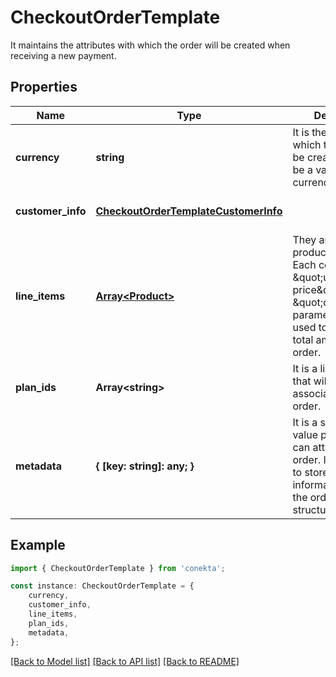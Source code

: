 # CheckoutOrderTemplate

It maintains the attributes with which the order will be created when receiving a new payment.

## Properties

Name | Type | Description | Notes
------------ | ------------- | ------------- | -------------
**currency** | **string** | It is the currency in which the order will be created. It must be a valid ISO 4217 currency code. | [default to undefined]
**customer_info** | [**CheckoutOrderTemplateCustomerInfo**](CheckoutOrderTemplateCustomerInfo.md) |  | [optional] [default to undefined]
**line_items** | [**Array&lt;Product&gt;**](Product.md) | They are the products to buy. Each contains the \&quot;unit price\&quot; and \&quot;quantity\&quot; parameters that are used to calculate the total amount of the order. | [default to undefined]
**plan_ids** | **Array&lt;string&gt;** | It is a list of plan IDs that will be associated with the order. | [optional] [default to undefined]
**metadata** | **{ [key: string]: any; }** | It is a set of key-value pairs that you can attach to the order. It can be used to store additional information about the order in a structured format. | [optional] [default to undefined]

## Example

```typescript
import { CheckoutOrderTemplate } from 'conekta';

const instance: CheckoutOrderTemplate = {
    currency,
    customer_info,
    line_items,
    plan_ids,
    metadata,
};
```

[[Back to Model list]](../README.md#documentation-for-models) [[Back to API list]](../README.md#documentation-for-api-endpoints) [[Back to README]](../README.md)
